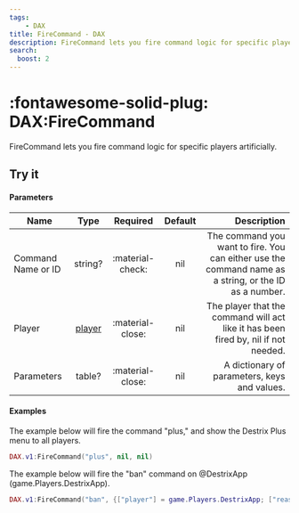 ```yaml
---
tags:
    - DAX
title: FireCommand - DAX
description: FireCommand lets you fire command logic for specific players artificially.
search:
  boost: 2
---
```


# <p style="color: var(--md-default-fg-color); display: inline;">:fontawesome-solid-plug: DAX</p>:FireCommand

FireCommand lets you fire command logic for specific players artificially.

## Try it
#### Parameters
| Name               |   Type  |     Required     | Default |                                                                                           Description |
|--------------------|:-------:|:----------------:|:-------:|------------------------------------------------------------------------------------------------------:|
| Command Name or ID | string? | :material-check: | nil     | The command you want to fire. You can either use the command name as a string, or the ID as a number. |
| Player             | [player](../../../../Commands/parameters.md#player)  | :material-close: | nil     | The player that the command will act like it has been fired by, nil if not needed.                                                           |
| Parameters         | table?  | :material-close: | nil     | A dictionary of parameters, keys and values.                                                          |

#### Examples

The example below will fire the command "plus," and show the Destrix Plus menu to all players.

``` lua
DAX.v1:FireCommand("plus", nil, nil)
```

The example below will fire the "ban" command on @DestrixApp (game.Players.DestrixApp).

``` lua
DAX.v1:FireCommand("ban", {["player"] = game.Players.DestrixApp; ["reason"] = "Example.", ["time"] = 3600})
```